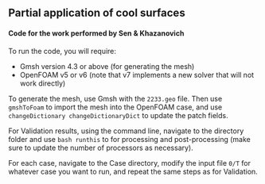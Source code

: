 ## Partial application of cool surfaces
#### Code for the work performed by Sen & Khazanovich

To run the code, you will require: 
- Gmsh version 4.3 or above (for generating the mesh)
- OpenFOAM v5 or v6 (note that v7 implements a new solver that will not work directly)

To generate the mesh, use Gmsh with the `2233.geo` file. Then use `gmshToFoam` to import the mesh into the OpenFOAM case, and use `changeDictionary changeDictionaryDict` to update the patch fields. 

For Validation results, using the command line, navigate to the directory folder and use `bash runthis` to for processing and post-processing (make sure to update the number of processors as necessary).

For each case, navigate to the Case directory, modify the input file `0/T` for whatever case you want to run, and repeat the same steps as for Validation.
